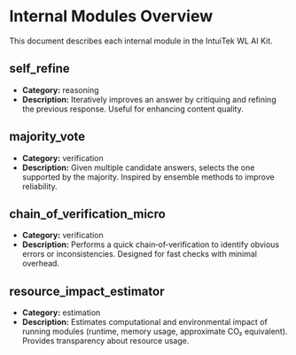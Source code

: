 # Internal Modules Overview

This document describes each internal module in the IntuiTek WL AI Kit.

## self_refine

- **Category:** reasoning  
- **Description:** Iteratively improves an answer by critiquing and refining the previous response. Useful for enhancing content quality.

## majority_vote

- **Category:** verification  
- **Description:** Given multiple candidate answers, selects the one supported by the majority. Inspired by ensemble methods to improve reliability.

## chain_of_verification_micro

- **Category:** verification  
- **Description:** Performs a quick chain‑of‑verification to identify obvious errors or inconsistencies. Designed for fast checks with minimal overhead.

## resource_impact_estimator

- **Category:** estimation  
- **Description:** Estimates computational and environmental impact of running modules (runtime, memory usage, approximate CO₂ equivalent). Provides transparency about resource usage.
